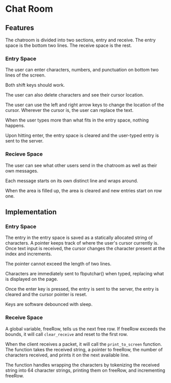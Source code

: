 # Chat Room

## Features

The chatroom is divided into two sections, entry and receive. The entry space is the bottom two lines. The receive space is the rest.

### Entry Space

The user can enter characters, numbers, and punctuation on bottom two lines of the screen. 

Both shift keys should work.

The user can also delete characters and see their cursor location.

The user can use the left and right arrow keys to change the location of the cursor. Wherever the cursor is, the user can replace the text.

When the user types more than what fits in the entry space, nothing happens.

Upon hitting enter, the entry space is cleared and the user-typed entry is sent to the server. 

### Recieve Space

The user can see what other users send in the chatroom as well as their own messages.

Each message starts on its own distinct line and wraps around.

When the area is filled up, the area is cleared and new entries start on row one.

## Implementation

### Entry Space

The entry in the entry space is saved as a statically allocated string of characters. A pointer keeps track of where the user's cursor currently is. Once text input is received, the cursor changes the character present at the index and increments.

The pointer cannot exceed the length of two lines.

Characters are immediately sent to fbputchar() when typed, replacing what is displayed on the page.

Once the enter key is pressed, the entry is sent to the server, the entry is cleared and the cursor pointer is reset.

Keys are software debounced with sleep.

### Receive Space

A global variable, freeRow, tells us the next free row. If freeRow exceeds the bounds, it will call `clear_receive` and reset to the first row.

When the client receives a packet, it will call the `print_to_screen` function. The function takes the received string, a pointer to freeRow, the number of characters received, and prints it on the next available line.

The function handles wrapping the characters by tokenizing the received string into 64 character strings, printing them on freeRow, and incrementing freeRow.

